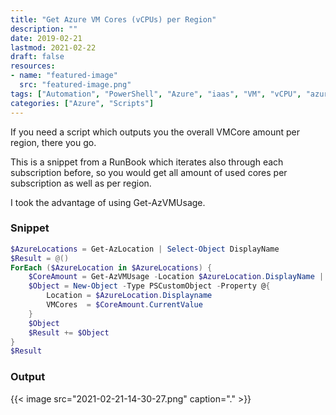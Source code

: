 ```yaml
---
title: "Get Azure VM Cores (vCPUs) per Region"
description: ""
date: 2019-02-21
lastmod: 2021-02-22
draft: false
resources:
- name: "featured-image"
  src: "featured-image.png"
tags: ["Automation", "PowerShell", "Azure", "iaas", "VM", "vCPU", "azureregion"]
categories: ["Azure", "Scripts"]
---
```


If you need a script which outputs you the overall VMCore amount per region, there you go.

<!--more-->

This is a snippet from a RunBook which iterates also through each subscription before, so you would get all amount of used cores per subscription as well as per region.

I took the advantage of using Get-AzVMUsage.

### Snippet

```powershell
$AzureLocations = Get-AzLocation | Select-Object DisplayName
$Result = @()
ForEach ($AzureLocation in $AzureLocations) {
    $CoreAmount = Get-AzVMUsage -Location $AzureLocation.DisplayName | Where-Object { $_.Name.Value -eq "virtualMachines" } | Select-Object currentvalue
    $Object = New-Object -Type PSCustomObject -Property @{
        Location = $AzureLocation.Displayname
        VMCores  = $CoreAmount.CurrentValue
    }
    $Object
    $Result += $Object
}
$Result
```

### Output

{{< image src="2021-02-21-14-30-27.png" caption="." >}}
